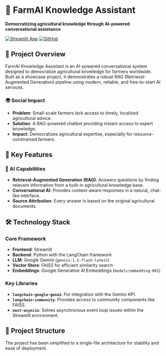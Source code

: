 # 🌾 FarmAI Knowledge Assistant

**Democratizing agricultural knowledge through AI-powered conversational assistance**

[![Streamlit App](https://static.streamlit.io/badges/streamlit_badge_black_white.svg)](https://farmai-assistant.streamlit.app/)
[![GitHub](https://img.shields.io/badge/GitHub-krishnabalajiwork-blue)](https://github.com/krishnabalajiwork/farmai-assistant)

## 🎯 Project Overview

FarmAI Knowledge Assistant is an AI-powered conversational system designed to democratize agricultural knowledge for farmers worldwide. Built as a showcase project, it demonstrates a robust RAG (Retrieval-Augmented Generation) pipeline using modern, reliable, and free-to-start AI services.

### 🌍 Social Impact
- **Problem**: Small-scale farmers lack access to timely, localized agricultural advice.
- **Solution**: A RAG-powered chatbot providing instant access to expert knowledge.
- **Impact**: Democratizes agricultural expertise, especially for resource-constrained farmers.

## 🚀 Key Features

### 🤖 AI Capabilities
- **Retrieval-Augmented Generation (RAG)**: Answers questions by finding relevant information from a built-in agricultural knowledge base.
- **Conversational AI**: Provides context-aware responses in a natural, chat-like interface.
- **Source Attribution**: Every answer is based on the original agricultural documents.

## 🛠️ Technology Stack

### Core Framework
- **Frontend**: Streamlit
- **Backend**: Python with the LangChain framework
- **LLM**: Google Gemini (`gemini-1.5-flash-latest`)
- **Vector Store**: FAISS for efficient similarity search
- **Embeddings**: Google Generative AI Embeddings (`models/embedding-001`)

### Key Libraries
- **`langchain-google-genai`**: For integration with the Gemini API.
- **`langchain-community`**: Provides access to community components like FAISS.
- **`nest-asyncio`**: Solves asynchronous event loop issues within the Streamlit environment.

## 📁 Project Structure

The project has been simplified to a single-file architecture for stability and ease of deployment.
